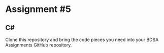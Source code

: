# Assignment #5

## C&#35;

Clone this repository and bring the code pieces you need into your BDSA Assignments GitHub repository.
